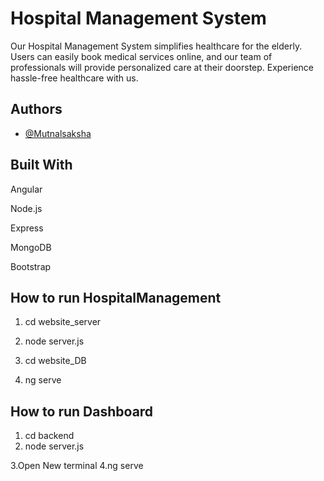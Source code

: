 # Hospital Management System

Our Hospital Management System simplifies healthcare for the elderly. Users can easily book medical services online, and our team of professionals will provide personalized care at their doorstep. Experience hassle-free healthcare with us.


## Authors

- [@Mutnalsaksha](https://www.github.com/Mutnalsaksha)


## Built With
Angular

Node.js

Express

MongoDB

Bootstrap
## How to run HospitalManagement

1. cd website_server
2. node server.js

3. cd website_DB
4. ng serve

## How to run Dashboard

1. cd backend
2. node server.js

3.Open New terminal
4.ng serve
